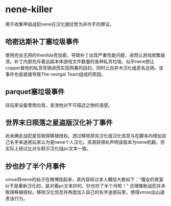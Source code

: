 # nene-killer
用于收集甲级战犯nene在汉化圈仗势为非作歹的罪证。

## 哈密达斯补丁塞垃圾事件
使用完全无用的thenilda壳加密，导致补丁出现严重性能问题，进而让游戏频繁崩溃。补丁内部充斥着远超本体游戏文件数量的各种私货垃圾。似乎nene想让copper替他的私货背锅进而实现网暴的目的，同时让白井木汉化组恶名远扬。该事件也是直接导致The nextgal Team组成的原因。 

## parquet塞垃圾事件
往玩家设备里倒垃圾，宣泄他对不可描述之物的渴望。

## 世界末日陨落之星盗版汉化补丁事件
尚未确定战犯是否取得移植授权。透过移除原先汉化组汉化信息与在脚本内增加自己名字来迷惑玩家认为是nene个人汉化。资源获得处声明该版本为nene机翻，但实际上经过比对与默示汉化组pc文本一致。

## 抄也抄了半个月事件
xmoe将nene的帖子在微博挂起来，其内容经过本人概括大致如下：“魔女的夜宴kr不是重新汉化的，是对着pc文本抄的，抄也抄了半个月呢！”
合理推断战犯并未取得移植授权。移除汉化信息并再度加入自己的名字迷惑玩家，使得xmoe出山谴责该行为。
